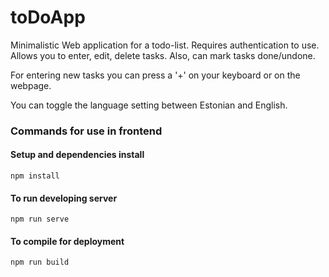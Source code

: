 # toDoApp


Minimalistic Web application for a todo-list. Requires authentication to use.
Allows you to enter, edit, delete tasks. Also, can mark tasks done/undone.

For entering new tasks you can press a '+' on your keyboard or on the webpage.

You can toggle the language setting between Estonian and English.



### Commands for use in frontend

#### Setup and dependencies install
```
npm install
```

#### To run developing server
```
npm run serve
```

#### To compile for deployment
```
npm run build
```
